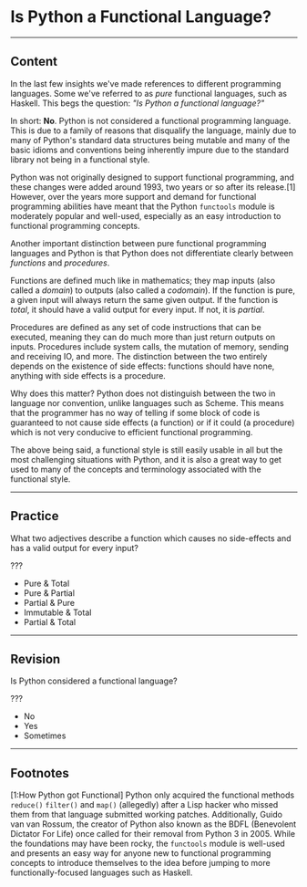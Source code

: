 ﻿---
author: stefkn

levels:
  - beginner
  - basic
  - medium

aspects:
  - obscura

type: normal

category: must-know

links:

  - '[The fate of reduce() in Python 3000](http://www.artima.com/weblogs/viewpost.jsp?thread=98196){website}'
  - '[Is Python a functional language?](https://www.quora.com/Is-Python-a-functional-language){website}'


---

# Is Python a Functional Language?

---
## Content

In the last few insights we've made references to different programming languages. Some we've referred to as *pure* functional languages, such as Haskell. This begs the question: *"Is Python a functional language?"*

In short: **No**. Python is not considered a functional programming language. This is due to a family of reasons that disqualify the language, mainly due to many of Python's standard data structures being mutable and many of the basic idioms and conventions being inherently impure due to the standard library not being in a functional style.

Python was not originally designed to support functional programming, and these changes were added around 1993, two years or so after its release.[1] However, over the years more support and demand for functional programming abilities have meant that the Python `functools` module is moderately popular and well-used, especially as an easy introduction to functional programming concepts.

Another important distinction between pure functional programming languages and Python is that Python does not differentiate clearly between *functions* and *procedures*.

Functions are defined much like in mathematics; they map inputs (also called a *domain*) to outputs (also called a *codomain*). If the function is pure, a given input will always return the same given output. If the function is *total*, it should have a valid output for every input. If not, it is *partial*.

Procedures are defined as any set of code instructions that can be executed, meaning they can do much more than just return outputs on inputs. Procedures include system calls, the mutation of memory, sending and receiving IO, and more. The distinction between the two entirely depends on the existence of side effects: functions should have none, anything with side effects is a procedure.

Why does this matter? Python does not distinguish between the two in language nor convention, unlike languages such as Scheme. This means that the programmer has no way of telling if some block of code is guaranteed to not cause side effects (a function) or if it could (a procedure) which is not very conducive to efficient functional programming.

The above being said, a functional style is still easily usable in all but the most challenging situations with Python, and it is also a great way to get used to many of the concepts and terminology associated with the functional style.

---
## Practice

What two adjectives describe a function which causes no side-effects and has a valid output for every input?

???


* Pure & Total
* Pure & Partial
* Partial & Pure
* Immutable & Total
* Partial & Total

---
## Revision

Is Python considered a functional language?

???


* No
* Yes
* Sometimes

---
## Footnotes
[1:How Python got Functional]
Python only acquired the functional methods `reduce()` `filter()` and `map()` (allegedly) after a Lisp hacker who missed them from that language submitted working patches. Additionally, Guido van van Rossum, the creator of Python also known as the BDFL (Benevolent Dictator For Life) once called for their removal from Python 3 in 2005. While the foundations may have been rocky, the `functools` module is well-used and presents an easy way for anyone new to functional programming concepts to introduce themselves to the idea before jumping to more functionally-focused languages such as Haskell.
 